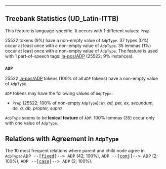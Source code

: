 

--------------------------------------------------------------------------------

## Treebank Statistics (UD_Latin-ITTB)

This feature is language-specific.
It occurs with 1 different values: `Prep`.

25522 tokens (9%) have a non-empty value of `AdpType`.
37 types (0%) occur at least once with a non-empty value of `AdpType`.
35 lemmas (1%) occur at least once with a non-empty value of `AdpType`.
The feature is used with 1 part-of-speech tags: [la-pos/ADP]() (25522; 9% instances).

### `ADP`

25522 [la-pos/ADP]() tokens (100% of all `ADP` tokens) have a non-empty value of `AdpType`.

`ADP` tokens may have the following values of `AdpType`:

* `Prep` (25522; 100% of non-empty `AdpType`): <em>in, ad, per, ex, secundum, de, a, ab, propter, supra</em>

`AdpType` seems to be **lexical feature** of `ADP`. 100% lemmas (35) occur only with one value of `AdpType`.

## Relations with Agreement in `AdpType`

The 10 most frequent relations where parent and child node agree in `AdpType`:
<tt>ADP --[<a href="../dep/fixed.html">fixed</a>]--> ADP</tt> (42; 100%),
<tt>ADP --[<a href="../dep/conj.html">conj</a>]--> ADP</tt> (2; 100%),
<tt>ADP --[<a href="../dep/case.html">case</a>]--> ADP</tt> (2; 100%).

